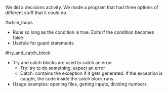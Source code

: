 We did a decisions activity. We made a program that had three options of different stuff that it could do. 

#while_loops
- Runs so long as the condition is true. Exits if the condition becomes false
- Usefule for guard statements

#try_and_catch_block
- Try and catch blocks are used to catch an error
	- Try: try to do something, expect an error
	- Catch: contains the exception if it gets generated. If the exception is caught, the code inside the catch block runs. 
- Usage examples: opening files, getting inputs, dividing numbers